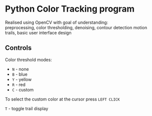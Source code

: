 # Python Color Tracking program

Realised using OpenCV with goal of understanding:  
preprocessing, color thresholding, denoising, contour detection
motion trails, basic user interface design

## Controls

Color threshold modes:

- `N` - none
- `B` - blue
- `Y` - yellow
- `R` - red
- `C` - custom

To select the custom color at the cursor press `LEFT CLICK`

`T` - toggle trail display
